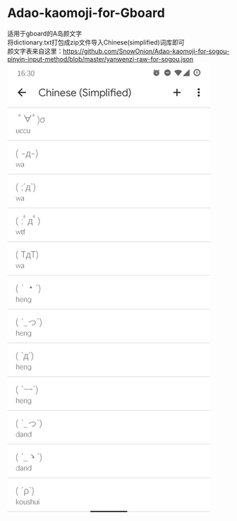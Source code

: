 # Adao-kaomoji-for-Gboard
适用于gboard的A岛颜文字  
将dictionary.txt打包成zip文件导入Chinese(simplified)词库即可  
颜文字表来自这里：https://github.com/SnowOnion/Adao-kaomoji-for-sogou-pinyin-input-method/blob/master/yanwenzi-raw-for-sogou.json  
![image](https://github.com/9hoton/Adao-kaomoji-for-Gboard/blob/main/dictionary.jpg)
